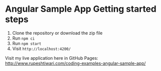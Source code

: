
# Angular Sample App Getting started steps

1. Clone the repository or download the zip file
2. Run `npm ci` 
3. Run `npm start`
4. Visit `http://localhost:4200/`

Visit my live application here in GitHub Pages: http://www.rupeshtiwari.com/coding-examples-angular-sample-app/ 
